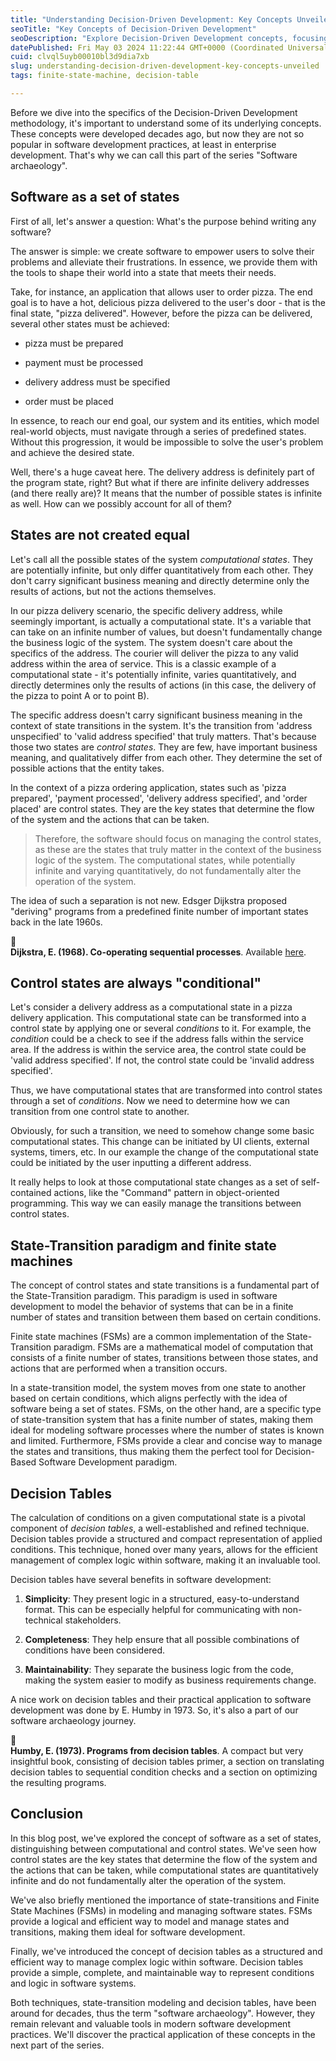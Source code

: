 ```yaml
---
title: "Understanding Decision-Driven Development: Key Concepts Unveiled"
seoTitle: "Key Concepts of Decision-Driven Development"
seoDescription: "Explore Decision-Driven Development concepts, focusing on control states, state transitions, and decision tables in software development"
datePublished: Fri May 03 2024 11:22:44 GMT+0000 (Coordinated Universal Time)
cuid: clvql5uyb00010bl3d9dia7xb
slug: understanding-decision-driven-development-key-concepts-unveiled
tags: finite-state-machine, decision-table

---
```


Before we dive into the specifics of the Decision-Driven Development methodology, it's important to understand some of its underlying concepts. These concepts were developed decades ago, but now they are not so popular in software development practices, at least in enterprise development. That's why we can call this part of the series "Software archaeology".

## Software as a set of states

First of all, let's answer a question: What's the purpose behind writing any software?

The answer is simple: we create software to empower users to solve their problems and alleviate their frustrations. In essence, we provide them with the tools to shape their world into a state that meets their needs.

Take, for instance, an application that allows user to order pizza. The end goal is to have a hot, delicious pizza delivered to the user's door - that is the final state, "pizza delivered". However, before the pizza can be delivered, several other states must be achieved:

* pizza must be prepared
    
* payment must be processed
    
* delivery address must be specified
    
* order must be placed
    

In essence, to reach our end goal, our system and its entities, which model real-world objects, must navigate through a series of predefined states. Without this progression, it would be impossible to solve the user's problem and achieve the desired state.

Well, there's a huge caveat here. The delivery address is definitely part of the program state, right? But what if there are infinite delivery addresses (and there really are)? It means that the number of possible states is infinite as well. How can we possibly account for all of them?

## States are not created equal

Let's call all the possible states of the system *computational states*. They are potentially infinite, but only differ quantitatively from each other. They don't carry significant business meaning and directly determine only the results of actions, but not the actions themselves.

In our pizza delivery scenario, the specific delivery address, while seemingly important, is actually a computational state. It's a variable that can take on an infinite number of values, but doesn't fundamentally change the business logic of the system. The system doesn't care about the specifics of the address. The courier will deliver the pizza to any valid address within the area of service. This is a classic example of a computational state - it's potentially infinite, varies quantitatively, and directly determines only the results of actions (in this case, the delivery of the pizza to point A or to point B).

The specific address doesn't carry significant business meaning in the context of state transitions in the system. It's the transition from 'address unspecified' to 'valid address specified' that truly matters. That's because those two states are *control states*. They are few, have important business meaning, and qualitatively differ from each other. They determine the set of possible actions that the entity takes.

In the context of a pizza ordering application, states such as 'pizza prepared', 'payment processed', 'delivery address specified', and 'order placed' are control states. They are the key states that determine the flow of the system and the actions that can be taken.

> Therefore, the software should focus on managing the control states, as these are the states that truly matter in the context of the business logic of the system. The computational states, while potentially infinite and varying quantitatively, do not fundamentally alter the operation of the system.

The idea of such a separation is not new. Edsger Dijkstra proposed "deriving" programs from a predefined finite number of important states back in the late 1960s.

<div data-node-type="callout">
<div data-node-type="callout-emoji">📑</div>
<div data-node-type="callout-text"><strong>Dijkstra, E. (1968). Co-operating sequential processes</strong>. Available <a target="_blank" rel="noopener noreferrer nofollow" href="https://www.semanticscholar.org/paper/Co-operating-sequential-processes-Dijkstra/2ce99201ab01b6f5404e6b6f77afcbb3332dc45f" style="pointer-events: none">here</a>.</div>
</div>

## Control states are always "conditional"

Let's consider a delivery address as a computational state in a pizza delivery application. This computational state can be transformed into a control state by applying one or several *conditions* to it. For example, the *condition* could be a check to see if the address falls within the service area. If the address is within the service area, the control state could be 'valid address specified'. If not, the control state could be 'invalid address specified'.

Thus, we have computational states that are transformed into control states through a set of *conditions*. Now we need to determine how we can transition from one control state to another.

Obviously, for such a transition, we need to somehow change some basic computational states. This change can be initiated by UI clients, external systems, timers, etc. In our example the change of the computational state could be initiated by the user inputting a different address.

It really helps to look at those computational state changes as a set of self-contained actions, like the "Command" pattern in object-oriented programming. This way we can easily manage the transitions between control states.

## State-Transition paradigm and finite state machines

The concept of control states and state transitions is a fundamental part of the State-Transition paradigm. This paradigm is used in software development to model the behavior of systems that can be in a finite number of states and transition between them based on certain conditions.

Finite state machines (FSMs) are a common implementation of the State-Transition paradigm. FSMs are a mathematical model of computation that consists of a finite number of states, transitions between those states, and actions that are performed when a transition occurs.

In a state-transition model, the system moves from one state to another based on certain conditions, which aligns perfectly with the idea of software being a set of states. FSMs, on the other hand, are a specific type of state-transition system that has a finite number of states, making them ideal for modeling software processes where the number of states is known and limited. Furthermore, FSMs provide a clear and concise way to manage the states and transitions, thus making them the perfect tool for Decision-Based Software Development paradigm.

## Decision Tables

The calculation of conditions on a given computational state is a pivotal component of *decision tables*, a well-established and refined technique. Decision tables provide a structured and compact representation of applied conditions. This technique, honed over many years, allows for the efficient management of complex logic within software, making it an invaluable tool.

Decision tables have several benefits in software development:

1. **Simplicity**: They present logic in a structured, easy-to-understand format. This can be especially helpful for communicating with non-technical stakeholders.
    
2. **Completeness**: They help ensure that all possible combinations of conditions have been considered.
    
3. **Maintainability**: They separate the business logic from the code, making the system easier to modify as business requirements change.
    

A nice work on decision tables and their practical application to software development was done by E. Humby in 1973. So, it's also a part of our software archaeology journey.

<div data-node-type="callout">
<div data-node-type="callout-emoji">📘</div>
<div data-node-type="callout-text"><strong>Humby, E. (1973). Programs from decision tables</strong>. A compact but very insightful book, consisting of decision tables primer, a section on translating decision tables to sequential condition checks and a section on optimizing the resulting programs.</div>
</div>

## Conclusion

In this blog post, we've explored the concept of software as a set of states, distinguishing between computational and control states. We've seen how control states are the key states that determine the flow of the system and the actions that can be taken, while computational states are quantitatively infinite and do not fundamentally alter the operation of the system.

We've also briefly mentioned the importance of state-transitions and Finite State Machines (FSMs) in modeling and managing software states. FSMs provide a logical and efficient way to model and manage states and transitions, making them ideal for software development.

Finally, we've introduced the concept of decision tables as a structured and efficient way to manage complex logic within software. Decision tables provide a simple, complete, and maintainable way to represent conditions and logic in software systems.

Both techniques, state-transition modeling and decision tables, have been around for decades, thus the term "software archaeology". However, they remain relevant and valuable tools in modern software development practices. We'll discover the practical application of these concepts in the next part of the series.